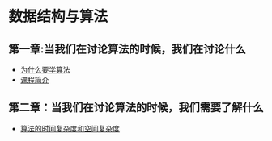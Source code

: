 # 数据结构与算法
## 第一章:当我们在讨论算法的时候，我们在讨论什么
- [为什么要学算法](content/chapter01/为什么要学算法.md)
- [课程简介](content/chapter01/课程简介.md)
## 第二章：当我们在讨论算法的时候，我们需要了解什么
- [算法的时间复杂度和空间复杂度](content/chapter02/算法的时间复杂度和空间复杂度.md)